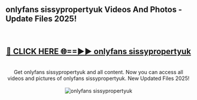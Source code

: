 <h2>onlyfans sissypropertyuk Videos And Photos - Update Files 2025!</h2>
<br>
<div align="center">
<h2><a href="https://linkcuts.com/hfmhzwbr" rel="nofollow">🔴 CLICK HERE 🌐==►► onlyfans sissypropertyuk</a></h2>
<br>
Get onlyfans sissypropertyuk and all content. Now you can access all videos and pictures of onlyfans sissypropertyuk. New Updated Files 2025!
<br>
<br>
<a href="https://linkcuts.com/hfmhzwbr" rel="nofollow" data-target="animated-image.originalLink"><img src="https://i.ibb.co.com/WyWwxjT/player-gif2.gif" alt="onlyfans sissypropertyuk" style="max-width: 100%; display: inline-block;" data-target="animated-image.originalImage"></a>
</div>
<br>